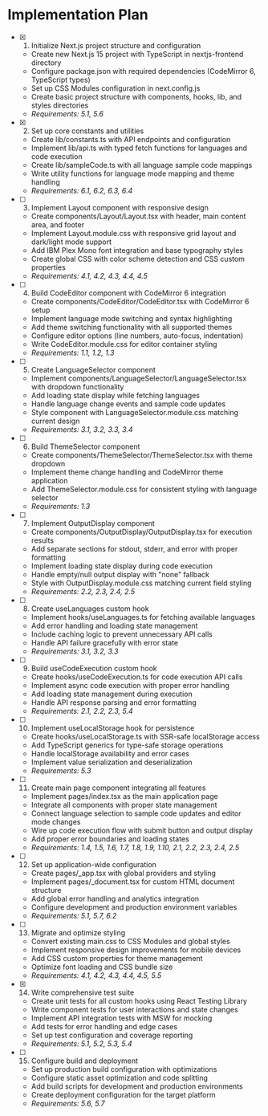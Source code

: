 # Implementation Plan

- [x] 1. Initialize Next.js project structure and configuration
  - Create new Next.js 15 project with TypeScript in nextjs-frontend directory
  - Configure package.json with required dependencies (CodeMirror 6, TypeScript types)
  - Set up CSS Modules configuration in next.config.js
  - Create basic project structure with components, hooks, lib, and styles directories
  - _Requirements: 5.1, 5.6_

- [x] 2. Set up core constants and utilities
  - Create lib/constants.ts with API endpoints and configuration
  - Implement lib/api.ts with typed fetch functions for languages and code execution
  - Create lib/sampleCode.ts with all language sample code mappings
  - Write utility functions for language mode mapping and theme handling
  - _Requirements: 6.1, 6.2, 6.3, 6.4_

- [ ] 3. Implement Layout component with responsive design
  - Create components/Layout/Layout.tsx with header, main content area, and footer
  - Implement Layout.module.css with responsive grid layout and dark/light mode support
  - Add IBM Plex Mono font integration and base typography styles
  - Create global CSS with color scheme detection and CSS custom properties
  - _Requirements: 4.1, 4.2, 4.3, 4.4, 4.5_

- [ ] 4. Build CodeEditor component with CodeMirror 6 integration
  - Create components/CodeEditor/CodeEditor.tsx with CodeMirror 6 setup
  - Implement language mode switching and syntax highlighting
  - Add theme switching functionality with all supported themes
  - Configure editor options (line numbers, auto-focus, indentation)
  - Write CodeEditor.module.css for editor container styling
  - _Requirements: 1.1, 1.2, 1.3_

- [ ] 5. Create LanguageSelector component
  - Implement components/LanguageSelector/LanguageSelector.tsx with dropdown functionality
  - Add loading state display while fetching languages
  - Handle language change events and sample code updates
  - Style component with LanguageSelector.module.css matching current design
  - _Requirements: 3.1, 3.2, 3.3, 3.4_

- [ ] 6. Build ThemeSelector component
  - Create components/ThemeSelector/ThemeSelector.tsx with theme dropdown
  - Implement theme change handling and CodeMirror theme application
  - Add ThemeSelector.module.css for consistent styling with language selector
  - _Requirements: 1.3_

- [ ] 7. Implement OutputDisplay component
  - Create components/OutputDisplay/OutputDisplay.tsx for execution results
  - Add separate sections for stdout, stderr, and error with proper formatting
  - Implement loading state display during code execution
  - Handle empty/null output display with "none" fallback
  - Style with OutputDisplay.module.css matching current field styling
  - _Requirements: 2.2, 2.3, 2.4, 2.5_

- [ ] 8. Create useLanguages custom hook
  - Implement hooks/useLanguages.ts for fetching available languages
  - Add error handling and loading state management
  - Include caching logic to prevent unnecessary API calls
  - Handle API failure gracefully with error state
  - _Requirements: 3.1, 3.2, 3.3_

- [ ] 9. Build useCodeExecution custom hook
  - Create hooks/useCodeExecution.ts for code execution API calls
  - Implement async code execution with proper error handling
  - Add loading state management during execution
  - Handle API response parsing and error formatting
  - _Requirements: 2.1, 2.2, 2.3, 5.4_

- [ ] 10. Implement useLocalStorage hook for persistence
  - Create hooks/useLocalStorage.ts with SSR-safe localStorage access
  - Add TypeScript generics for type-safe storage operations
  - Handle localStorage availability and error cases
  - Implement value serialization and deserialization
  - _Requirements: 5.3_

- [ ] 11. Create main page component integrating all features
  - Implement pages/index.tsx as the main application page
  - Integrate all components with proper state management
  - Connect language selection to sample code updates and editor mode changes
  - Wire up code execution flow with submit button and output display
  - Add proper error boundaries and loading states
  - _Requirements: 1.4, 1.5, 1.6, 1.7, 1.8, 1.9, 1.10, 2.1, 2.2, 2.3, 2.4, 2.5_

- [ ] 12. Set up application-wide configuration
  - Create pages/_app.tsx with global providers and styling
  - Implement pages/_document.tsx for custom HTML document structure
  - Add global error handling and analytics integration
  - Configure development and production environment variables
  - _Requirements: 5.1, 5.7, 6.2_

- [ ] 13. Migrate and optimize styling
  - Convert existing main.css to CSS Modules and global styles
  - Implement responsive design improvements for mobile devices
  - Add CSS custom properties for theme management
  - Optimize font loading and CSS bundle size
  - _Requirements: 4.1, 4.2, 4.3, 4.4, 4.5, 5.5_

- [x] 14. Write comprehensive test suite
  - Create unit tests for all custom hooks using React Testing Library
  - Write component tests for user interactions and state changes
  - Implement API integration tests with MSW for mocking
  - Add tests for error handling and edge cases
  - Set up test configuration and coverage reporting
  - _Requirements: 5.1, 5.2, 5.3, 5.4_

- [ ] 15. Configure build and deployment
  - Set up production build configuration with optimizations
  - Configure static asset optimization and code splitting
  - Add build scripts for development and production environments
  - Create deployment configuration for the target platform
  - _Requirements: 5.6, 5.7_